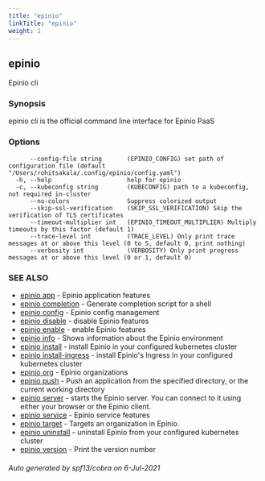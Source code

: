 ```yaml
---
title: "epinio"
linkTitle: "epinio"
weight: 1
---
```

## epinio

Epinio cli

### Synopsis

epinio cli is the official command line interface for Epinio PaaS 

### Options

```
      --config-file string       (EPINIO_CONFIG) set path of configuration file (default "/Users/rohitsakala/.config/epinio/config.yaml")
  -h, --help                     help for epinio
  -c, --kubeconfig string        (KUBECONFIG) path to a kubeconfig, not required in-cluster
      --no-colors                Suppress colorized output
      --skip-ssl-verification    (SKIP_SSL_VERIFICATION) Skip the verification of TLS certificates
      --timeout-multiplier int   (EPINIO_TIMEOUT_MULTIPLIER) Multiply timeouts by this factor (default 1)
      --trace-level int          (TRACE_LEVEL) Only print trace messages at or above this level (0 to 5, default 0, print nothing)
      --verbosity int            (VERBOSITY) Only print progress messages at or above this level (0 or 1, default 0)
```

### SEE ALSO

* [epinio app](../epinio_app)	 - Epinio application features
* [epinio completion](../epinio_completion)	 - Generate completion script for a shell
* [epinio config](../epinio_config)	 - Epinio config management
* [epinio disable](../epinio_disable)	 - disable Epinio features
* [epinio enable](../epinio_enable)	 - enable Epinio features
* [epinio info](../epinio_info)	 - Shows information about the Epinio environment
* [epinio install](../epinio_install)	 - install Epinio in your configured kubernetes cluster
* [epinio install-ingress](../epinio_install-ingress)	 - install Epinio's Ingress in your configured kubernetes cluster
* [epinio org](../epinio_org)	 - Epinio organizations
* [epinio push](../epinio_push)	 - Push an application from the specified directory, or the current working directory
* [epinio server](../epinio_server)	 - starts the Epinio server. You can connect to it using either your browser or the Epinio client.
* [epinio service](../epinio_service)	 - Epinio service features
* [epinio target](../epinio_target)	 - Targets an organization in Epinio.
* [epinio uninstall](../epinio_uninstall)	 - uninstall Epinio from your configured kubernetes cluster
* [epinio version](../epinio_version)	 - Print the version number

###### Auto generated by spf13/cobra on 6-Jul-2021
